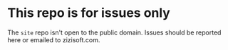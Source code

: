 This repo is for issues only
============================

The `site` repo isn't open to the public domain. Issues should be reported here or emailed to zizisoft.com.
